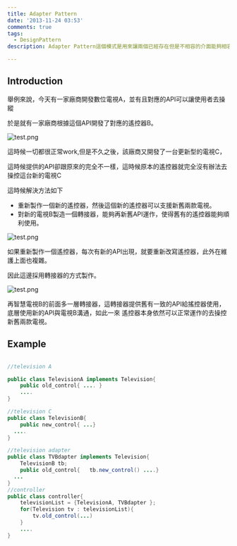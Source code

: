 ```yaml
---
title: Adapter Pattern
date: '2013-11-24 03:53'
comments: true
tags:
  - DesignPattern
description: Adapter Pattern這個模式是用來讓兩個已經存在但是不相容的介面能夠相容的一種方式。如果資源允許且有辦法，通常都可以直接修改這些已經存在的介面原始碼，擴充讓他能夠支援全新的功能，然而在部分的情況下，其實舊有的介面並不能這樣重新修改。因此這時候可以採用 Adapter Pattern 的方式重新打造一個接口，上承新接口，下承舊接口，藉由這個方式讓舊有的城市不用修改也能夠正常運作。

---
```


## Introduction

舉例來說，今天有一家廠商開發數位電視A，並有且對應的API可以讓使用者去操縱

於是就有一家廠商根據這個API開發了對應的遙控器B。


![test.png](http://user-image.logdown.io/user/415/blog/415/post/161782/joRQRvslT8Kyo1xKe94q_test.png)

這時候一切都很正常work,但是不久之後，該廠商又開發了一台更新型的電視C，

這時候提供的API卻跟原來的完全不一樣，這時候原本的遙控器就完全沒有辦法去操控這台新的電視C

這時候解決方法如下

- 重新製作一個新的遙控器，然後這個新的遙控器可以支援新舊兩款電視。
- 對新的電視B製造一個轉接器，能夠再新舊API運作，使得舊有的遙控器能夠順利使用。


![test.png](http://user-image.logdown.io/user/415/blog/415/post/161782/tW7GgPSTC2mJAahsN7Qi_test.png)

如果重新製作一個遙控器，每次有新的API出現，就要重新改寫遙控器，此外在維護上面也複雜。

因此這邊採用轉接器的方式製作。



![test.png](http://user-image.logdown.io/user/415/blog/415/post/161782/0OwKO5u0SqSz3YH1szpF_test.png)

再智慧電視B的前面多一層轉接器，這轉接器提供舊有一致的API給搖控器使用，底層使用新的API與電視B溝通，如此一來
遙控器本身依然可以正常運作的去操控新舊兩款電視。



## Example


``` java

//television A

public class TelevisionA implements Television{
	public old_control{ .... }
	....
}

//television C
public class TelevisionB{
	public new_control{ ...}
  ....
}

//television adapter
public class TVBdapter implements Television{
  	TelevisionB tb;
	public old_control{   tb.new_control() ....}
  ...
}
//controller
public class controller{
	televisionList = {TelevisionA, TVBdapter };
	for(Television tv : televisionList){
		tv.old_control(...)
	}
	....
}


```

